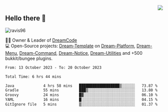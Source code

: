 <img align='right' src="https://github-readme-stats.vercel.app/api?username=Ravis96&show_icons=true">

## Hello there 👋
<p align="left"> <img src="https://komarev.com/ghpvc/?username=ravis96&label=Profile%20views&color=0e75b6&style=flat" alt="ravis96" /> </p>

👨‍💻 Owner & Leader of [DreamCode](https://github.com/DreamPoland) <br>
💻 Open-Source projects: [Dream-Template](https://github.com/DreamPoland/dream-template) on [Dream-Platform](https://github.com/DreamPoland/dream-platform), [Dream-Menu](https://github.com/DreamPoland/dream-menu), [Dream-Command](https://github.com/DreamPoland/dream-command), [Dream-Notice](https://github.com/DreamPoland/dream-notice), [Dream-Utilities](https://github.com/DreamPoland/dream-utilities) and +500 bukkit/bungee plugins.

<!--START_SECTION:waka-->

```txt
From: 13 October 2023 - To: 20 October 2023

Total Time: 6 hrs 44 mins

Java             4 hrs 58 mins   ██████████████████▒░░░░░░   73.87 %
Gradle           55 mins         ███▒░░░░░░░░░░░░░░░░░░░░░   13.80 %
Groovy           24 mins         █▓░░░░░░░░░░░░░░░░░░░░░░░   06.10 %
YAML             16 mins         █░░░░░░░░░░░░░░░░░░░░░░░░   04.15 %
GitIgnore file   5 mins          ▒░░░░░░░░░░░░░░░░░░░░░░░░   01.37 %
```

<!--END_SECTION:waka-->
